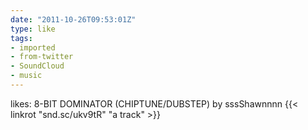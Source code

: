 ```yaml
---
date: "2011-10-26T09:53:01Z"
type: like
tags:
- imported
- from-twitter
- SoundCloud
- music
---
```

likes: 8-BIT DOMINATOR \(CHIPTUNE/DUBSTEP) by sssShawnnnn {{< linkrot "snd.sc/ukv9tR" "a track" >}}
